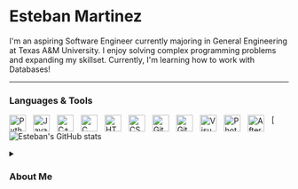 # Esteban Martinez

I'm an aspiring Software Engineer currently majoring in General Engineering at Texas A&M University. I enjoy solving complex programming problems and expanding my skillset.
Currently, I'm learning how to work with Databases!

---

### Languages & Tools


<img align="left" alt="Python" width="30px" style="padding-right:10px;" src="https://cdn.jsdelivr.net/gh/devicons/devicon/icons/python/python-original.svg"/>
<img align="left" alt="Java" width="30px" style="padding-right:10px;" src="https://cdn.jsdelivr.net/gh/devicons/devicon/icons/java/java-original.svg"/>
<img align="left" alt="C++" width="30px" style="padding-right:10px;" src="https://cdn.jsdelivr.net/gh/devicons/devicon/icons/cplusplus/cplusplus-original.svg"/>
<img align="left" alt="C" width="30px" style="padding-right:10px;" src="https://cdn.jsdelivr.net/gh/devicons/devicon/icons/c/c-original.svg"/>
<img align="left" alt="HTML" width="30px" style="padding-right:10px;" src="https://cdn.jsdelivr.net/gh/devicons/devicon/icons/html5/html5-original.svg" />
<img align="left" alt="CSS" width="30px" style="padding-right:10px;" src="https://cdn.jsdelivr.net/gh/devicons/devicon/icons/css3/css3-original.svg" />
<img align="left" alt="Git" width="30px" style="padding-right:10px;" src="https://cdn.jsdelivr.net/gh/devicons/devicon/icons/git/git-original.svg" />


<img align="left" alt="GitHub" width="30px" style="padding-right:10px;" src="https://cdn.jsdelivr.net/gh/devicons/devicon/icons/github/github-original.svg" />
<img align="left" alt="Visual Studio" width="30px" style="padding-right:10px;" src="https://cdn.jsdelivr.net/gh/devicons/devicon/icons/visualstudio/visualstudio-plain.svg" />
<img align="left" alt="Photoshop" width="30px" style="padding-right:10px;" src="https://cdn.jsdelivr.net/gh/devicons/devicon/icons/photoshop/photoshop-plain.svg" />
<img align="left" alt="After Effects" width="30px" style="padding-right:10px;" src="https://cdn.jsdelivr.net/gh/devicons/devicon/icons/aftereffects/aftereffects-original.svg" />

[![Esteban's GitHub stats](https://github-readme-stats.vercel.app/api?username=E-Mtz&theme=shadow_red&show_icons=true])
          
<details>
    <summary><h3>About Me</h3></summary>
    I got my first taste of programming in middle school where I created batch files on my mom's work computer when she would step out of her office.
    That initial interest only strengthened when my school began implementing "one hour of code" which was an event where one day out of the year,
    the school would allocate an hour to teach students how to code using block programming. Eventually, I enrolled in an Early College High School.
    Which allowed me to pursue an associate degree in computer science concurrent to the completion of my High School Diploma. It was here that I
    met a professor who was monumental to my programming journey. Under this professor I learned many of the skills I have today. Including C++, Java,
    C, algorithms, and even Assembly Language. He opened my eyes to the world of Computer Science and helped me to realize the impact it has on the world.
    Moreover, an alumnus from my school and one of his former students returned to speak about his experience in the industry. He elaborated on projects
    he'd worked on, that thinking retrospectively he probably wasn't supposed to talk about. Nonetheless, I was fascinated. As if I wasn't sure of it already,
    I was now one hundred percent convinced that I wanted to study Computer Science. That leads us to now I am currently a freshman studying General
    Engineering at Texas A&M University Higher Education Center at McAllen. I hope to ETAM into Computer Science and aspire to be a Software Engineer
    who makes an impactful and positive difference in the world.
